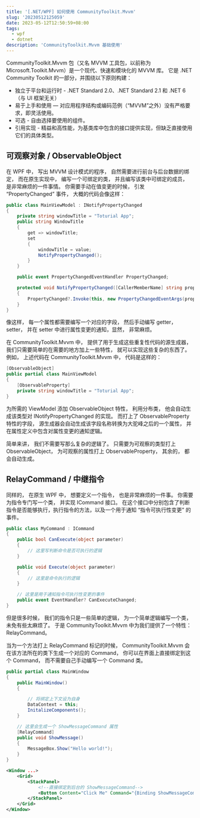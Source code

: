 ```yaml
---
title: '[.NET/WPF] 如何使用 CommunityToolkit.Mvvm'
slug: '20230512125059'
date: 2023-05-12T12:50:59+08:00
tags:
  - wpf
  - dotnet
description: 'CommunityToolkit.Mvvm 基础使用'
---
```


CommunityToolkit.Mvvm 包（又名 MVVM 工具包，以前称为 Microsoft.Toolkit.Mvvm）是一个现代、快速和模块化的 MVVM 库。 它是 .NET Community Toolkit 的一部分，并围绕以下原则构建：


- 独立于平台和运行时 - .NET Standard 2.0、.NET Standard 2.1 和 .NET 6 （与 UI 框架无关）
- 易于上手和使用 — 对应用程序结构或编码范例（“MVVM”之外）没有严格要求，即灵活使用。
- 可选 - 自由选择要使用的组件。
- 引用实现 - 精益和高性能，为基类库中包含的接口提供实现，但缺乏直接使用它们的具体类型。


## 可观察对象 / ObservableObject


在 WPF 中， 写出 MVVM 设计模式的程序， 自然需要进行前台与后台数据的绑定， 而在原生实现中， 编写一个可绑定的类， 并且编写该类中可绑定的成员， 是非常麻烦的一件事情。 你需要手动在值变更的时候， 引发 “PropertyChanged” 事件， 大概的代码会像这样：


```cs
public class MainViewModel : INotifyPropertyChanged
{
    private string windowTitle = "Toturial App";
    public string WindowTitle
    {
        get => windowTitle;
        set
        {
            windowTitle = value;
            NotifyPropertyChanged();
        }
    }

    public event PropertyChangedEventHandler PropertyChanged; 

    protected void NotifyPropertyChanged([CallerMemberName] string propertyName)
    {
        PropertyChanged?.Invoke(this, new PropertyChangedEventArgs(propertyName));
    }
}
```


像这样， 每一个属性都需要编写一个对应的字段， 然后手动编写 getter， setter， 并在 setter 中进行属性变更的通知，显然， 非常麻烦。


在 CommunityToolkit.Mvvm 中， 提供了用于生成这些重复性代码的源生成器， 我们只需要简单的在需要的地方加上一些特性， 就可以实现这些复杂的东西了。 例如， 上述代码在 CommunityToolkit.Mvvm 中， 代码是这样的：


```cs
[ObservableObject]
public partial class MainViewModel
{
    [ObservableProperty]
    private string windowTitle = "Toturial App";
}
```


为所需的 ViewModel 添加 ObservableObject 特性， 利用分布类， 他会自动生成该类型对 INotifyPropertyChanged 的实现。 而打上了 ObservableProperty 特性的字段， 源生成器会自动生成该字段名称转换为大驼峰之后的一个属性， 并在属性定义中包含对属性变更的通知逻辑。


简单来讲， 我们不需要写那么复杂的逻辑了。 只需要为可观察的类型打上 ObservableObject， 为可观察的属性打上 ObservableProperty， 其余的， 都会自动生成。


## RelayCommand / 中继指令


同样的， 在原生 WPF 中， 想要定义一个指令， 也是非常麻烦的一件事。 你需要为指令专门写一个类， 并实现 ICommand 接口。 在这个接口中分别包含了判断指令是否能够执行，执行指令的方法，以及一个用于通知 “指令可执行性变更” 的事件。


```cs
public class MyCommand : ICommand
{
    public bool CanExecute(object parameter)
    {
        // 这里写判断命令是否可执行的逻辑
    }

    public void Execute(object parameter)
    {
        // 这里是命令执行的逻辑
    }

    // 这里是用于通知指令可执行性变更的事件
    public event EventHandler? CanExecuteChanged;
}
```


但是很多时候， 我们的指令只是一些简单的逻辑， 为一个简单逻辑编写一个类， 未免有些太麻烦了。 于是 CommunityToolkit.Mvvm 中为我们提供了一个特性：RelayCommand。


当为一个方法打上 RelayCommand 标记的时候， CommunityToolkit.Mvvm 会在该方法所在的类下生成一个对应的 Command， 你可以在界面上直接绑定到这个 Command， 而不需要自己手动编写一个 Command 类。


```cs
public partial class MainWindow
{
    public MainWindow()
    {

        // 将绑定上下文设为自身
        DataContext = this;
        InitalizeComponents();
    }

    // 这里会生成一个 ShowMessageCommand 属性
    [RelayCommand]
    public void ShowMessage()
    {
        MessageBox.Show("Hello world!");
    }
}
```


```xml
<Window ...>
    <Grid>
        <StackPanel>
            <!--直接绑定到后台的 ShowMessageCommand-->
            <Button Content="Click Me" Command="{Binding ShowMessageCommand}"/>
        </StackPanel>
    </Grid>
</Window>
```

